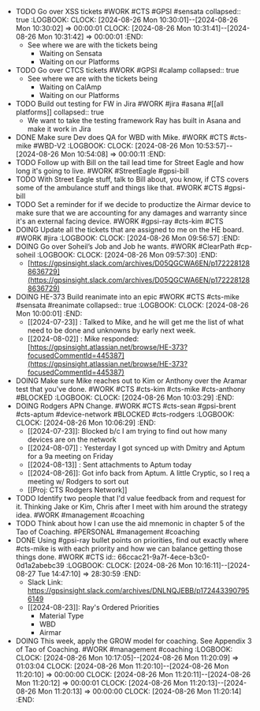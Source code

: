 - TODO Go over XSS tickets #WORK #CTS #GPSI #sensata
  collapsed:: true
  :LOGBOOK:
  CLOCK: [2024-08-26 Mon 10:30:01]--[2024-08-26 Mon 10:30:02] =>  00:00:01
  CLOCK: [2024-08-26 Mon 10:31:41]--[2024-08-26 Mon 10:31:42] =>  00:00:01
  :END:
	- See where we are with the tickets being
		- Waiting on Sensata
		- Waiting on our Platforms
- TODO Go over CTCS tickets #WORK #GPSI #calamp
  collapsed:: true
	- See where we are with the tickets being
		- Waiting on CalAmp
		- Waiting on our Platforms
- TODO Build out testing for FW in Jira #WORK #jira #asana #[[all platforms]]
  collapsed:: true
	- We want to take the testing framework Ray has built in Asana and make it work in Jira
- DONE Make sure Dev does QA for WBD with Mike. #WORK #CTS #cts-mike #WBD-V2
  :LOGBOOK:
  CLOCK: [2024-08-26 Mon 10:53:57]--[2024-08-26 Mon 10:54:08] =>  00:00:11
  :END:
- TODO Follow up with Bill on the tail lead time for Street Eagle and how long it's going to live. #WORK #StreetEagle #gpsi-bill
- TODO With Street Eagle stuff, talk to Bill about, you know, if CTS covers some of the ambulance stuff and things like that. #WORK #CTS #gpsi-bill
- TODO Set a reminder for if we decide to productize the Airmar device to make sure that we are accounting for any damages and warranty since it's an external facing device. #WORK #gpsi-ray #cts-kim #CTS
- DOING Update all the tickets that are assigned to me on the HE board. #WORK #jira
  :LOGBOOK:
  CLOCK: [2024-08-26 Mon 09:56:57]
  :END:
- DOING Go over Soheil’s Job and Job he wants. #WORK #ClearPath #cp-soheil
  :LOGBOOK:
  CLOCK: [2024-08-26 Mon 09:57:30]
  :END:
	- [https://gpsinsight.slack.com/archives/D05QGCWA6EN/p1722281288636729](https://gpsinsight.slack.com/archives/D05QGCWA6EN/p1722281288636729)
- DOING HE-373 Build reanimate into an epic #WORK #CTS #cts-mike #sensata #reanimate
  collapsed:: true
  :LOGBOOK:
  CLOCK: [2024-08-26 Mon 10:00:01]
  :END:
	- [[2024-07-23]] : Talked to Mike, and he will get me the list of what need to be done and unknowns by early next week.
	- [[2024-08-02]] : Mike responded: [https://gpsinsight.atlassian.net/browse/HE-373?focusedCommentId=445387](https://gpsinsight.atlassian.net/browse/HE-373?focusedCommentId=445387)
- DOING Make sure Mike reaches out to Kim or Anthony over the Aramar test that you've done. #WORK #CTS #cts-kim #cts-mike #cts-anthony #BLOCKED
  :LOGBOOK:
  CLOCK: [2024-08-26 Mon 10:03:29]
  :END:
- DOING Rodgers APN Change. #WORK #CTS #cts-sean #gpsi-brent #cts-aptum #device-network #BLOCKED #cts-rodgers
  :LOGBOOK:
  CLOCK: [2024-08-26 Mon 10:06:29]
  :END:
	- [[2024-07-23]]: Blocked b/c I am trying to find out how many devices are on the network
	- [[2024-08-07]] : Yesterday I got synced up with Dmitry and Aptum for a 9a meeting on Friday
	- [[2024-08-13]] : Sent attachments to Aptum today
	- [[2024-08-26]]: Got info back from Aptum. A little Cryptic, so I req a meeting w/ Rodgers to sort out
	- [[Proj: CTS Rodgers Network]]
- TODO Identify two people that I'd value feedback from and request for it. Thinking Jake or Kim, Chris after I meet with him around the strategy idea. #WORK #management #coaching
- TODO Think about how I can use the aid mnemonic in chapter 5 of the Tao of Coaching. #PERSONAL #management #coaching
- DONE Using #gpsi-ray bullet points on priorities, find out exactly where #cts-mike is with each priority and how we can balance getting those things done. #WORK #CTS
  id:: 66ccac21-9a7f-4ece-b3c0-0d1a2abebc39
  :LOGBOOK:
  CLOCK: [2024-08-26 Mon 10:16:11]--[2024-08-27 Tue 14:47:10] =>  28:30:59
  :END:
	- Slack Link: https://gpsinsight.slack.com/archives/DNLNQJEBB/p1724433907956149
	- [[2024-08-23]]: Ray's Ordered Priorities
		- Material Type
		- WBD
		- Airmar
- DOING This week, apply the GROW model for coaching. See Appendix 3 of Tao of Coaching. #WORK #management #coaching
  :LOGBOOK:
  CLOCK: [2024-08-26 Mon 10:17:05]--[2024-08-26 Mon 11:20:09] =>  01:03:04
  CLOCK: [2024-08-26 Mon 11:20:10]--[2024-08-26 Mon 11:20:10] =>  00:00:00
  CLOCK: [2024-08-26 Mon 11:20:11]--[2024-08-26 Mon 11:20:12] =>  00:00:01
  CLOCK: [2024-08-26 Mon 11:20:13]--[2024-08-26 Mon 11:20:13] =>  00:00:00
  CLOCK: [2024-08-26 Mon 11:20:14]
  :END: